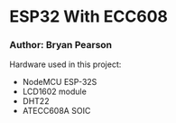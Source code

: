# ESP32 With ECC608

### Author: Bryan Pearson

Hardware used in this project:
* NodeMCU ESP-32S
* LCD1602 module
* DHT22 
* ATECC608A SOIC